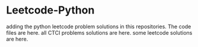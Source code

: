 # Leetcode-Python
adding the python leetcode problem solutions in this repositories. 
The code files are here.
all CTCI problems solutions are here.
some leetcode solutions are here.
















































































































































































































































































































































































































































































































































































































































































































































































































































































































